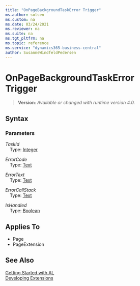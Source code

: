 ```yaml
---
title: "OnPageBackgroundTaskError Trigger"
ms.author: solsen
ms.custom: na
ms.date: 03/24/2021
ms.reviewer: na
ms.suite: na
ms.tgt_pltfrm: na
ms.topic: reference
ms.service: "dynamics365-business-central"
author: SusanneWindfeldPedersen
---
```

[//]: # (START>DO_NOT_EDIT)
[//]: # (IMPORTANT:Do not edit any of the content between here and the END>DO_NOT_EDIT.)
[//]: # (Any modifications should be made in the .xml files in the ModernDev repo.)
# OnPageBackgroundTaskError Trigger
> **Version**: _Available or changed with runtime version 4.0._



## Syntax

### Parameters

*TaskId*  
&emsp;Type: [Integer](../methods-auto/integer/integer-data-type.md)  
  
*ErrorCode*  
&emsp;Type: [Text](../methods-auto/text/text-data-type.md)  
  
*ErrorText*  
&emsp;Type: [Text](../methods-auto/text/text-data-type.md)  
  
*ErrorCallStack*  
&emsp;Type: [Text](../methods-auto/text/text-data-type.md)  
  
*IsHandled*  
&emsp;Type: [Boolean](../methods-auto/boolean/boolean-data-type.md)  
  


## Applies To
- Page
- PageExtension


[//]: # (IMPORTANT: END>DO_NOT_EDIT)
## See Also  
[Getting Started with AL](../devenv-get-started.md)  
[Developing Extensions](../devenv-dev-overview.md)  